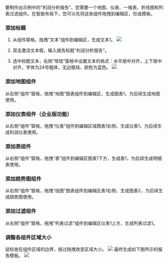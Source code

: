 要制作出示例中的“利润分析报告”，您需要一个地图、仪表、一维表、折线图和列表过滤组件。在智能布局下，您可以先将这些组件拖拽到编辑区，形成模板。

### 添加标题
1. 从组件窗格，拖拽“文本”组件到编辑区，生成文本1。
![](https://main.qcloudimg.com/raw/01831073962a56f838f65dc94e71ef59.png)

2. 双击激活文本框，输入报告标题“利润分析报告”。
3. 选中标题文本，右侧“常规”窗格中设置文本的格式：水平居中对齐，上下居中对齐，字体为24号粗体，无边框线，颜色为蓝色。
![](https://main.qcloudimg.com/raw/93e41d2243ea2def92aed43113acf260.png)

### 添加地图组件
从右侧“组件”窗格，拖拽“地图”图表组件到编辑区，生成图表1，为后续生成地图使用。

### 添加仪表组件（企业版功能）
从右侧“组件”窗格，拖拽“仪表”组件到编辑区域图表1右侧，生成仪表1，为后续生成利润仪表使用。

### 添加表组件
从右侧“组件”窗格，拖拽“表”组件到编辑区图表1下方，生成表1，为后续生成明细表使用。

### 添加趋势图组件
从右侧“组件”窗格，拖拽“线图”图表组件到编辑区表1右侧，生成图表2，为后续生成趋势图使用。

### 添加过滤组件
从右侧“组件”窗格，拖拽“列表过滤”组件到编辑区仪表1上方，生成列表过滤1。

### 调整各组件区域大小
鼠标放在组件区域的边界，拖过拖拽改变区域大小。
![](https://main.qcloudimg.com/raw/4ddc4d28a0d948a725daa0982e98e279.png)
最终生成如下图所示的报告模板。
![](https://main.qcloudimg.com/raw/3289ce99c169d760a8b7bb7f86331f9b.png)














